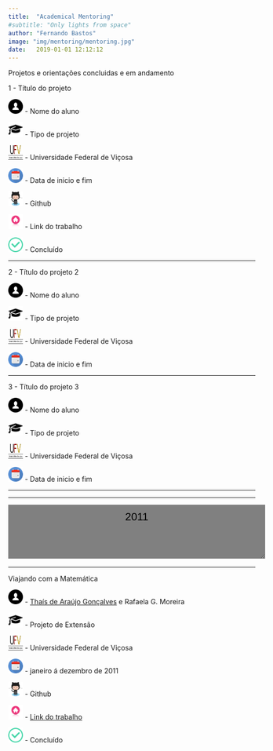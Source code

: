 ```yaml
---
title:  "Academical Mentoring"
#subtitle: "Only lights from space"
author: "Fernando Bastos"
image: "img/mentoring/mentoring.jpg"
date:   2019-01-01 12:12:12
---
```


Projetos e orientações concluidas e em andamento

1 - Título do projeto

<img src="img//icons//aluno.svg" width="30" height="30" /> - Nome do aluno

<img src="img//icons//chap.png" width="30" height="30" /> - Tipo de projeto

<img src="img//icons//UFV.jpg" width="30" height="30" /> - Universidade Federal de Viçosa  

<img src="img//icons//cal.jpg" width="30" height="30" /> - Data de inicio e fim

<img src="img//icons//github.png" width="30" height="30" /> - Github

<img src="img//icons//site.png" width="30" height="30" /> - Link do trabalho

<img src="img//icons//finish.png" width="30" height="30" /> - Concluído

__________________________________

2 - Título do projeto 2

<img src="img//icons//aluno.svg" width="30" height="30" /> - Nome do aluno

<img src="img//icons//chap.png" width="30" height="30" /> - Tipo de projeto

<img src="img//icons//UFV.jpg" width="30" height="30" /> - Universidade Federal de Viçosa  

<img src="img//icons//cal.jpg" width="30" height="30" /> - Data de inicio e fim

__________________________________

3 - Título do projeto 3

<img src="img//icons//aluno.svg" width="30" height="30" /> - Nome do aluno

<img src="img//icons//chap.png" width="30" height="30" /> - Tipo de projeto

<img src="img//icons//UFV.jpg" width="30" height="30" /> - Universidade Federal de Viçosa  

<img src="img//icons//cal.jpg" width="30" height="30" /> - Data de inicio e fim

__________________________________


______________________________________
<textarea style="text-align: center;width:100%;height:90px;background-color:grey;color:black;border:none;padding:2%;font:22px/30px sans-serif;">
2011
</textarea>
______________________________________

Viajando com a Matemática

<img src="img//icons//aluno.svg" width="30" height="30" /> - [Thaís de Araújo Gonçalves](http://lattes.cnpq.br/3942100040436949) e Rafaela G. Moreira

<img src="img//icons//chap.png" width="30" height="30" /> - Projeto de Extensão 

<img src="img//icons//UFV.jpg" width="30" height="30" /> - Universidade Federal de Viçosa  

<img src="img//icons//cal.jpg" width="30" height="30" /> - janeiro á dezembro de 2011

<img src="img//icons//github.png" width="30" height="30" /> - Github

<img src="img//icons//site.png" width="30" height="30" /> - [Link do trabalho](https://ojs.unesp.br/index.php/revista_proex/article/view/769)

<img src="img//icons//finish.png" width="30" height="30" /> - Concluído